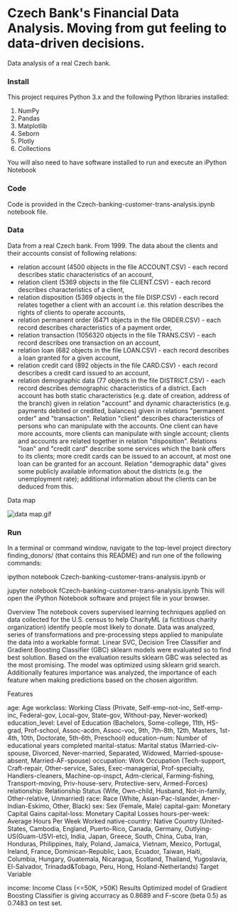 # Czech Bank's Financial Data Analysis. Moving from gut feeling to data-driven decisions.
Data analysis of a real Czech bank. 

### Install
This project requires Python 3.x and the following Python libraries installed:

1. NumPy
2. Pandas
3. Matplotlib
4. Seborn 
5. Plotly 
6. Collections 

You will also need to have software installed to run and execute an iPython Notebook

### Code
Code is provided in the Czech-banking-customer-trans-analysis.ipynb notebook file. 

### Data 

Data from a real Czech bank. From 1999.
The data about the clients and their accounts consist of following relations:
-  relation account (4500 objects in the file ACCOUNT.CSV) - each record describes static characteristics of an account,
-  relation client (5369 objects in the file CLIENT.CSV) - each record describes characteristics of a client,
-  relation disposition (5369 objects in the file DISP.CSV) - each record relates together a client with an account i.e. this relation describes the rights of clients to operate accounts,
-  relation permanent order (6471 objects in the file ORDER.CSV) - each record describes characteristics of a payment order,
-  relation transaction (1056320 objects in the file TRANS.CSV) - each record describes one transaction on an account,
-  relation loan (682 objects in the file LOAN.CSV) - each record describes a loan granted for a given account,
-  relation credit card (892 objects in the file CARD.CSV) - each record describes a credit card issued to an account,
-  relation demographic data (77 objects in the file DISTRICT.CSV) - each record describes demographic characteristics of a district.
Each account has both static characteristics (e.g. date of creation, address of the branch) given in relation "account" and dynamic characteristics (e.g. payments debited or credited, balances) given in relations "permanent order" and "transaction". Relation "client" describes characteristics of persons who can manipulate with the accounts. One client can have more accounts, more clients can manipulate with single account; clients and accounts are related together in relation "disposition". Relations "loan" and "credit card" describe some services which the bank offers to its clients; more credit cards can be issued to an account, at most one loan can be granted for an account. Relation "demographic data" gives some publicly available information about the districts (e.g. the unemployment rate); additional information about the clients can be deduced from this.

Data map 

![data map.gif](https://view.dwcontent.com/file_view/lpetrocelli/czech-financial-dataset-real-anonymized-transactions/data%20map.gif?auth=eyJhbGciOiJIUzUxMiJ9.eyJzdWIiOiJwcm9kLXVzZXItY2xpZW50OnRhbGdhdCIsImlzcyI6ImFnZW50OnRhbGdhdDo6ZGRkNjczOGItMjE3My00ZjJmLWJlMzctOTIxNTU2MzgyYWNhIiwiaWF0IjoxNTQ5MjcyMzc5LCJyb2xlIjpbInVzZXIiLCJ1c2VyX2FwaV9hZG1pbiIsInVzZXJfYXBpX3JlYWQiLCJ1c2VyX2FwaV93cml0ZSJdLCJnZW5lcmFsLXB1cnBvc2UiOmZhbHNlLCJ1cmwiOiJlYjA3MWQ2ODY4N2Y3NmY4NzM0ZGUzM2MzZjk3MTIzNDgxOWYwZTBjIn0.1bYEPgFwBlTGWf40nJzSdDyDJbi7YYqPJ-K-yeYOZ7SSc8rkMSc-ubQFbRoFZiQrhvoHpgzyq_mvON_Xo7MQBA)


### Run
In a terminal or command window, navigate to the top-level project directory finding_donors/ (that contains this README) and run one of the following commands:

ipython notebook Czech-banking-customer-trans-analysis.ipynb
or

jupyter notebook fCzech-banking-customer-trans-analysis.ipynb
This will open the iPython Notebook software and project file in your browser.

Overview
The notebook covers supervised learning techniques applied on data collected for the U.S. census to help CharityML (a fictitious charity organization) identify people most likely to donate. Data was analyzed, series of transformations and pre-processing steps applied to manipulate the data into a workable format. Linear SVC, Decision Tree Classifier and Gradient Boosting Classifier (GBC) sklearn models were evaluated so to find best solution. Based on the evaluation results sklearn GBC was selected as the most promising. The model was optimized using sklearn grid search. Additionally features importance was analyzed, the importance of each feature when making predictions based on the chosen algorithm.

Features

age: Age
workclass: Working Class (Private, Self-emp-not-inc, Self-emp-inc, Federal-gov, Local-gov, State-gov, Without-pay, Never-worked)
education_level: Level of Education (Bachelors, Some-college, 11th, HS-grad, Prof-school, Assoc-acdm, Assoc-voc, 9th, 7th-8th, 12th, Masters, 1st-4th, 10th, Doctorate, 5th-6th, Preschool)
education-num: Number of educational years completed
marital-status: Marital status (Married-civ-spouse, Divorced, Never-married, Separated, Widowed, Married-spouse-absent, Married-AF-spouse)
occupation: Work Occupation (Tech-support, Craft-repair, Other-service, Sales, Exec-managerial, Prof-specialty, Handlers-cleaners, Machine-op-inspct, Adm-clerical, Farming-fishing, Transport-moving, Priv-house-serv, Protective-serv, Armed-Forces)
relationship: Relationship Status (Wife, Own-child, Husband, Not-in-family, Other-relative, Unmarried)
race: Race (White, Asian-Pac-Islander, Amer-Indian-Eskimo, Other, Black)
sex: Sex (Female, Male)
capital-gain: Monetary Capital Gains
capital-loss: Monetary Capital Losses
hours-per-week: Average Hours Per Week Worked
native-country: Native Country (United-States, Cambodia, England, Puerto-Rico, Canada, Germany, Outlying-US(Guam-USVI-etc), India, Japan, Greece, South, China, Cuba, Iran, Honduras, Philippines, Italy, Poland, Jamaica, Vietnam, Mexico, Portugal, Ireland, France, Dominican-Republic, Laos, Ecuador, Taiwan, Haiti, Columbia, Hungary, Guatemala, Nicaragua, Scotland, Thailand, Yugoslavia, El-Salvador, Trinadad&Tobago, Peru, Hong, Holand-Netherlands)
Target Variable

income: Income Class (<=50K, >50K)
Results
Optimized model of Gradient Boosting Classifier is giving accurracy as 0.8689 and F-score (beta 0.5) as 0.7483 on test set.
